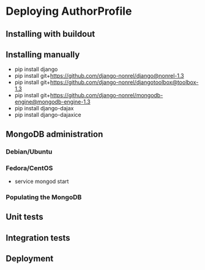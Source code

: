 # Deploying AuthorProfile

## Installing with buildout

## Installing manually
* pip install django
* pip install git+https://github.com/django-nonrel/django@nonrel-1.3
* pip install git+https://github.com/django-nonrel/djangotoolbox@toolbox-1.3
* pip install git+https://github.com/django-nonrel/mongodb-engine@mongodb-engine-1.3
* pip install django-dajax
* pip install django-dajaxice

## MongoDB administration
### Debian/Ubuntu

### Fedora/CentOS
* service mongod start

### Populating the MongoDB

## Unit tests

## Integration tests

## Deployment
